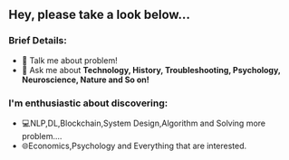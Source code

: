 ### <h2>Hey, please take a look below...</h2>

 ### Brief Details:</br>
<!--  🔭 I’m currently more into the **Programming**--->
<!-- 🌱 I’m currently learning **Open Source Contribution.**--->
- 🤔 Talk me about problem!
- 💬 Ask me about **Technology, History, Troubleshooting, Psychology, Neuroscience, Nature and So on!**
  
### I'm enthusiastic about discovering:</br>
- 💻NLP,DL,Blockchain,System Design,Algorithm and Solving more problem....
- 🌐Economics,Psychology and Everything that are interested.</br>

